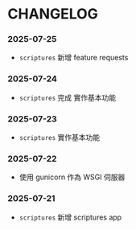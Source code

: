 # CHANGELOG

### 2025-07-25
- `scriptures` 新增 feature requests

### 2025-07-24
- `scriptures` 完成 實作基本功能

### 2025-07-23
- `scriptures` 實作基本功能

### 2025-07-22
- 使用 gunicorn 作為 WSGI 伺服器

### 2025-07-21
- `scriptures` 新增 scriptures app
